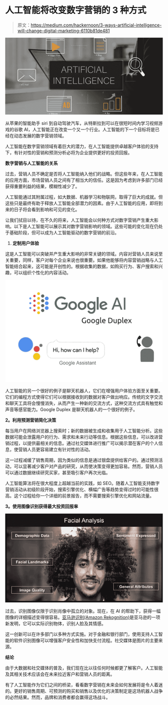 # 人工智能将改变数字营销的 3 种方式

> 原文：<https://medium.com/hackernoon/3-ways-artificial-intelligence-will-change-digital-marketing-6110b81de481>

![](img/e9aa32aafc5af2e4e146b6fb5fbbcdc5.png)

从苹果的智能助手 siri 到自动驾驶汽车，从特斯拉到可以在很短时间内学习视频游戏的谷歌 AI，人工智能正在改变一个又一个行业。人工智能的下一个目标将是已经在动态发展的数字营销领域。

人工智能在数字营销领域有着巨大的潜力，在人工智能提供卓越客户体验的支持下，有针对性的营销和预测分析必将为企业提供更好的投资回报。

**数字营销与人工智能的关系**

过去，营销人员不确定是否将人工智能纳入他们的战略。但这些年来，在人工智能的应用方面，市场营销人员之间有了相当大的信任。这是因为考虑到许多部门已经获得重要利益的结果，模糊性减少了。

人工智能通过其附属过程，如大数据、机器学习和物联网，取得了巨大的成就。但这些只是最终有助于释放人工智能全部潜力的因素。由于人工智能的应用，即将到来的日子将会看到影响和可见的变化。

让我们拭目以待，在不久的将来，人工智能会以何种方式对数字营销产生重大影响。以下是人工智能可以展示其对数字营销影响的领域。这些可能的变化现在仍处于基础阶段，但可以成为人工智能驱动的数字营销的前沿。

1.  **定制用户体验**

这是人工智能可以突破并产生重大影响的非常关键的领域。内容对营销人员来说至关重要，同样，客户对每个企业来说也很重要。如果他能够将内容营销战略与人工智能结合起来，这可能是开创性的。根据收集的数据，如购买行为、客户搜索和兴趣，可以组织个性化的内容活动。

![](img/ba5ae1a017700f3bf98233e9da6da8f9.png)

人工智能的另一个很好的例子是聊天机器人，它们在增强用户体验方面至关重要。它们的编程方式使得它们可以根据接收到的数据对客户做出响应。传统的文字交流和聊天工具将会慢慢消失，从而产生一种新的交流方式，这种交流方式具有触觉和声音等感官能力。Google Duplex 是聊天机器人的一个很好的例子。

**2。利用预测营销简化决策**

每当用户在网络浏览器上搜索时；新的数据被生成和收集用于人工智能分析。这些数据可能会泄露用户的行为、需求和未来行动等信息。根据这些信息，可以改进营销过程，以提供最相关的信息。通过社交媒体进行推广可以揭示潜在客户的个人信息，使营销人员更容易建立有针对性的活动。

这一过程减缓了销售周期，因为类似的信息是通过银盘提供给客户的。通过预测活动，可以显著减少客户对产品的研究，从而使决策变得更加容易。然而，营销人员可以通过数据继续研究买家，甚至吸引客户再次光临。

人工智能算法将在很大程度上超越当前的实践，如 SEO。随着人工智能支持数字营销活动从初级阶段开始，搜索引擎优化、横幅广告等趋势变得过时的可能性很高。这个过程给你一个详细的前景报告，而不需要搜索引擎优化和网站流量。

**3。使用图像识别获得最大投资回报率**

![](img/7e0bf7d5e58b072ee2edc7b29094b24d.png)

过去，识别图像仅限于识别肖像中孤立的对象。现在，在 AI 的帮助下，获得一幅图像的详细描述变得很容易。[亚马逊识别(Amazon Rekognition)](https://aws.amazon.com/blogs/aws/amazon-rekognition-image-detection-and-recognition-powered-by-deep-learning/)是亚马逊的一项新发明，它可以实际识别物体，识别人脸及其情感。

这一创新可以在许多部门以多种方式实施。对于金融和银行部门，使用支持人工智能的软件识别图像可以增强客户安全性和加快支付流程。社交媒体是图片的主要来源。

**结论**

由于大数据和社交媒体的普及，我们现在比以往任何时候都更了解客户。人工智能及其相关技术应该会在未来拉近客户和营销人员的距离。

有了人工智能作为它们之间的桥梁，看看数字营销在未来会如何发展将是令人着迷的。更好的销售周期、可预测的购买和销售以及优化的决策制定是这场机器人战争的必然结果。然而，品牌和消费者都会赢得这场战斗。